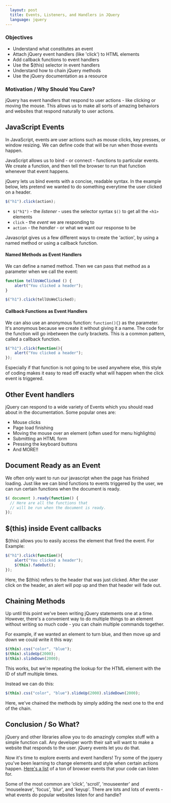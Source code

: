 ```yaml
---
  layout: post
  title: Events, Listeners, and Handlers in JQuery
  language: jquery
---
```


###  Objectives
+ Understand what constitutes an event
+ Attach jQuery event handlers (like 'click') to HTML elements
+ Add callback functions to event handlers
+ Use the $(this) selector in event handlers
+ Understand how to chain jQuery methods
+ Use the jQuery documentation as a resource

###  Motivation / Why Should You Care?

jQuery has event handlers that respond to user actions - like clicking or moving the mouse. This allows us to make all sorts of amazing behaviors and websites that respond naturally to user actions.


##  JavaScript Events
In JavaScript, events are user actions such as mouse clicks, key presses, or window resizing. We can define code that will be run when those events happen.

JavaScript allows us to bind - or connect - functions to particular events. We create a function, and then tell the browser to run that function whenever that event happens.

jQuery lets us bind events with a concise, readable syntax. In the example below, lets pretend we wanted to do something everytime the user clicked on a header.

```js
$("h1").click(action);
```

* `$("h1")` - the *listener* - uses the selector syntax `$()` to get all the `<h1>` elements
* `click` - the *event* we are responding to
* `action` - the *handler* - or what we want our response to be

Javascript gives us a few different ways to create the 'action', by using a named method or using a callback function.

####  Named Methods as Event Handlers

We can define a named method. Then we can pass that method as a parameter when we call the event:

```js
function tellUsWeClicked () {
    alert("You clicked a header");
}

$("h1").click(tellUsWeClicked);
```


####  Callback Functions as Event Handlers

We can also use an anonymous function: `function(){}` as the parameter. It's anonymous because we create it without giving it a name. The code for the function will go inbetween the curly brackets. This is a common pattern, called a callback function.

```js
$("h1").click(function(){
    alert("You clicked a header");
});
```
Especially if that function is not going to be used anywhere else, this style of coding makes it easy to read off exactly what will happen when the click event is triggered.

## Other Event handlers
jQuery can respond to a wide variety of Events which you should read about in the documentation. Some popular ones are:
+ Mouse clicks
+ Page load finishing
+ Moving the mouse over an element (often used for menu highlights)
+ Submitting an HTML form
+ Pressing the keyboard buttons
+ And MORE!!

## Document Ready as an Event
We often only want to run our javascript when the page has finished loading. Just like we can bind functions to events triggered by the user, we can run certain functions when the document is ready.

```js
$( document ).ready(function() {
  // Here are all the functions that
  // will be run when the document is ready.
});
```

## $(this) inside Event callbacks
 $(this) allows you to easily access the element that fired the event.
For Example:

```js
$("h1").click(function(){
    alert("You clicked a header");
    $(this).fadeOut();
});
```

Here, the $(this) refers to the header that was just clicked.  After the user click on the header, an alert will pop up and then that header will fade out.

## Chaining Methods
Up until this point we've been writing jQuery statements one at a time. However, there's a convenient way to do multiple things to an element without writing so much code - you can chain multiple commands together.

For example, if we wanted an element to turn blue, and then move up and down we could write it this way:

```js
$(this).css("color", "blue");
$(this).slideUp(2000);
$(this).slideDown(2000);
```

This works, but we're repeating the lookup for the HTML element with the ID of stuff multiple times.

Instead we can do this:

```js
$(this).css("color", "blue").slideUp(2000).slideDown(2000);
```

Here, we've chained the methods by simply adding the next one to the end of the chain.

## Conclusion / So What?
jQuery and other libraries allow you to do amazingly complex stuff with a simple function call. Any developer worth their salt will want to make a website that responds to the user. jQuery events let you do that.

Now it's time to explore events and event handlers! Try some of the jquery you've been learning to change elements and style when certain actions happen. [Here's a list](http://help.dottoro.com/larrqqck.php) of a ton of browser events that your code can listen for.

Some of the most common are 'click', 'scroll', 'mouseenter' and 'mouseleave', 'focus', 'blur',  and 'keyup'. There are lots and lots of events - what events do popular websites listen for and handle?
